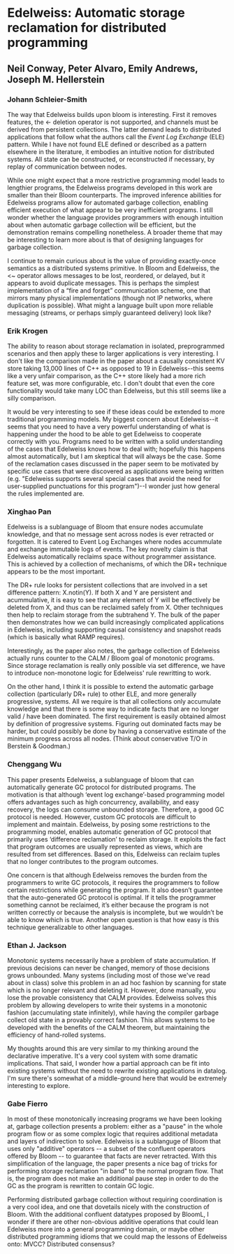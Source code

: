 # Edelweiss: Automatic storage reclamation for distributed programming

## Neil Conway, Peter Alvaro, Emily Andrews, Joseph M. Hellerstein

### Johann Schleier-Smith

The way that Edelweiss builds upon bloom is interesting. First it removes features, the <- deletion operator is not supported, and channels must be derived from persistent collections. The latter demand leads to distributed applications that follow what the authors call the *Event Log Exchange* (ELE) pattern. While I have not found ELE defined or described as a pattern elsewhere in the literature, it embodies an intuitive notion for distributed systems. All state can be constructed, or reconstructed if necessary, by replay of communication between nodes.

While one might expect that a more restrictive programming model leads to lengthier programs, the Edelweiss programs developed in this work are smaller than their Bloom counterparts. The improved inference abilities for Edelweiss programs allow for automated garbage collection, enabling efficient execution of what appear to be very inefficient programs. I still wonder whether the language provides programmers with enough intuition about when automatic garbage collection will be efficient, but the demonstration remains compelling nonetheless. A broader theme that may be interesting to learn more about is that of designing languages for garbage collection.

I continue to remain curious about is the value of providing exactly-once semantics as a distributed systems primitive. In Bloom and Edelweiss, the 
<~ operator allows messages to be lost, reordered, or delayed, but it appears to avoid duplicate messages. This is perhaps the simplest implementation of a “fire and forget” communication scheme, one that mirrors many physical implementations (though not IP networks, where duplication is possible). What might a language built upon more reliable messaging (streams, or perhaps simply guaranteed delivery) look like?

### Erik Krogen
The ability to reason about storage reclamation in isolated, preprogrammed scenarios and then apply these to larger applications is very interesting. I don't like the comparison made in the paper about a causally consistent KV store taking 13,000 lines of C++ as opposed to 19 in Edelweiss--this seems like a very unfair comparison, as the C++ store likely had a more rich feature set, was more configurable, etc. I don't doubt that even the core functionality would take many LOC than Edelweiss, but this still seems like a silly comparison. 

It would be very interesting to see if these ideas could be extended to more traditional programming models. My biggest concern about Edelweiss--it seems that you need to have a very powerful understanding of what is happening under the hood to be able to get Edelweiss to cooperate correctly with you. Programs need to be written with a solid understanding of the cases that Edelweiss knows how to deal with; hopefully this happens almost automatically, but I am skeptical that will always be the case. Some of the reclamation cases discussed in the paper seem to be motivated by specific use cases that were discovered as applications were being written (e.g. "Edelweiss supports several special cases that avoid the need for user-supplied punctuations for this program")--I wonder just how general the rules implemented are. 

### Xinghao Pan

Edelweiss is a sublanguage of Bloom that ensure nodes accumulate knowledge, and that no message sent across nodes is ever retracted or forgotten.
It is catered to Event Log Exchanges where nodes accummulate and exchange immutable logs of events.
The key novelty claim is that Edelweiss automatically reclaims space without programmer assistance.
This is achieved by a collection of mechanisms, of which the DR+ technique appears to be the most important.

The DR+ rule looks for persistent collections that are involved in a set difference pattern: X.notin(Y).
If both X and Y are persistent and acummulative, it is easy to see that any element of Y will be effectively be deleted from X, and thus can be reclaimed safely from X.
Other techniques then help to reclaim storage from the subtrahend Y.
The bulk of the paper then demonstrates how we can build increasingly complicated applications in Edelweiss, including supporting causal consistency and snapshot reads (which is basically what RAMP requires).

Interestingly, as the paper also notes, the garbage collection of Edelweiss actually runs counter to the CALM / Bloom goal of monotonic programs.
Since storage reclamation is really only possible via set difference, we have to introduce non-monotone logic for Edelweiss' rule rewritting to work.

On the other hand, I think it is possible to extend the automatic garbage collection (particularly DR+ rule) to other ELE, and more generally progressive, systems.
All we require is that all collections only accumulate knowledge and that there is some way to indicate facts that are no longer valid / have been dominated.
The first requirement is easily obtained almost by definition of progressive systems.
Figuring out dominated facts may be harder, but could possibly be done by having a conservative estimate of the minimum progress across all nodes.
(Think about conservative T/O in Berstein & Goodman.)

### Chenggang Wu

This paper presents Edelweiss, a sublanguage of bloom that can automatically generate GC protocol for distributed programs. The motivation is that although ‘event log exchange’-based programming model offers advantages such as high concurrency, availability, and easy recovery, the logs can consume unbounded storage. Therefore, a good GC protocol is needed. However, custom GC protocols are difficult to implement and maintain. Edelweiss, by posing some restrictions to the programming model, enables automatic generation of GC protocol that primarily uses ‘difference reclamation’ to reclaim storage. It exploits the fact that program outcomes are usually represented as views, which are resulted from set differences. Based on this, Edelweiss can reclaim tuples that no longer contributes to the program outcomes.

One concern is that although Edelweiss removes the burden from the programmers to write GC protocols, it requires the programmers to follow certain restrictions while generating the program. It also doesn’t guarantee that the auto-generated GC protocol is optimal. If it tells the programmer something cannot be reclaimed, it’s either because the program is not written correctly or because the analysis is incomplete, but we wouldn’t be able to know which is true. Another open question is that how easy is this technique generalizable to other languages.

### Ethan J. Jackson
Monotonic systems necessarily have a problem of state accumulation.  If
previous decisions can never be changed, memory of those decisions grows
unbounded.  Many systems (including most of those we've read about in class)
solve this problem in an ad hoc fashion by scanning for state which is no
longer relevant and deleting it.  However, done manually, you lose the
provable consistency that CALM provides. Edelweiss solves this problem by
allowing developers to write their systems in a monotonic fashion (accumulating
state infinitely), while having the compiler garbage collect old state in a
provably correct fashion.  This allows systems to be developed with the
benefits of the CALM theorem, but maintaining the efficiency of hand-rolled
systems.

My thoughts around this are very similar to my thinking around the declarative
imperative.  It's a very cool system with some dramatic implications.  That
said, I wonder how a partial approach can be fit into existing systems without
the need to rewrite existing applications in datalog.  I'm sure there's
somewhat of a middle-ground here that would be extremely interesting to explore.

### Gabe Fierro

In most of these monotonically increasing programs we have been looking at,
garbage collection presents a problem: either as a "pause" in the whole program
flow or as some complex logic that requires additional metadata and layers of
indirection to solve. Edelweiss is a sublanguge of Bloom that uses only
"additive" operators -- a subset of the confluent operators offered by Bloom --
to guarantee that facts are never retracted. With this simplification of the
language, the paper presents a nice bag of tricks for performing storage
reclamation "in band" to the normal program flow. That is, the program does not
make an additional pause step in order to do the GC as the program is rewritten
to contain GC logic.

Performing distributed garbage collection without requiring coordination is a
very cool idea, and one that dovetails nicely with the construction of Bloom.
With the additional confluent datatypes proposed by BloomL, I wonder if there
are other non-obvious additive operations that could lean Edelweiss more into a
general programming domain, or maybe other distributed programming idioms
that we could map the lessons of Edelweiss onto: MVCC? Distributed consensus?
